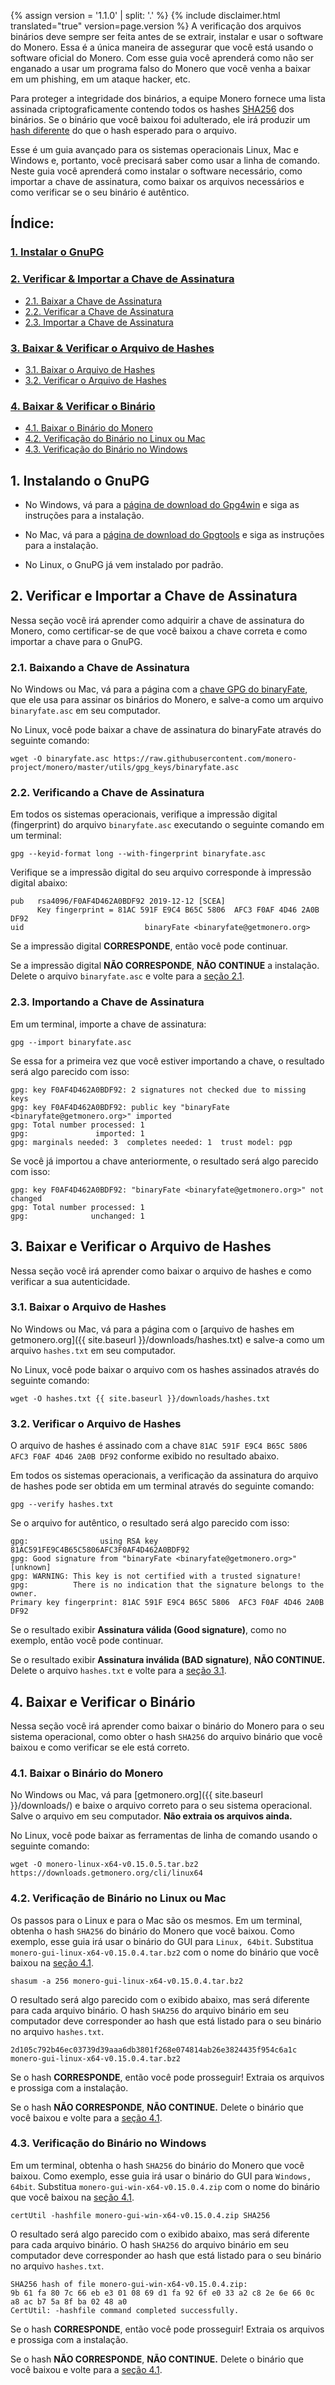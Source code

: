 {% assign version = '1.1.0' | split: '.' %}
{% include disclaimer.html translated="true" version=page.version %}
A verificação dos arquivos binários deve sempre ser feita antes de se extrair, instalar e usar o software do Monero. Essa é a única maneira de assegurar que você está usando o software oficial do Monero. Com esse guia você aprenderá como não ser enganado a usar um programa falso do Monero que você venha a baixar em um phishing, em um ataque hacker, etc.

Para proteger a integridade dos binários, a equipe Monero fornece uma lista assinada criptograficamente contendo todos os hashes [SHA256](https://pt.wikipedia.org/wiki/SHA-2) dos binários. Se o binário que você baixou foi adulterado, ele irá produzir um [hash diferente](https://pt.wikipedia.org/wiki/File_hashing) do que o hash esperado para o arquivo.

Esse é um guia avançado para os sistemas operacionais Linux, Mac e Windows e, portanto, você precisará saber como usar a linha de comando. Neste guia você aprenderá como instalar o software necessário, como importar a chave de assinatura, como baixar os arquivos necessários e como verificar se o seu binário é autêntico.

## Índice:

### [1. Instalar o GnuPG](#1-installing-gnupg)
### [2. Verificar & Importar a Chave de Assinatura](#2-verify-and-import-signing-key)
  + [2.1. Baixar a Chave de Assinatura](#21-get-signing-key)
  + [2.2. Verificar a Chave de Assinatura](#22-verify-signing-key)
  + [2.3. Importar a Chave de Assinatura](#23-import-signing-key)
### [3. Baixar & Verificar o Arquivo de Hashes](#3-download-and-verify-hash-file)
  + [3.1. Baixar o Arquivo de Hashes](#31-get-hash-file)
  + [3.2. Verificar o Arquivo de Hashes](#32-verify-hash-file)
### [4. Baixar & Verificar o Binário](#4-download-and-verify-binary)
  + [4.1. Baixar o Binário do Monero](#41-get-monero-binary)
  + [4.2. Verificação do Binário no Linux ou Mac](#42-binary-verification-on-linux-or-mac)
  + [4.3. Verificação do Binário no Windows](#43-binary-verification-on-windows)

## 1. Instalando o GnuPG

+ No Windows, vá para a [página de download do Gpg4win](https://gpg4win.org/download.html) e siga as instruções para a instalação.

+ No Mac, vá para a [página de download do Gpgtools](https://gpgtools.org/) e siga as instruções para a instalação.

+ No Linux, o GnuPG já vem instalado por padrão.

## 2. Verificar e Importar a Chave de Assinatura

Nessa seção você irá aprender como adquirir a chave de assinatura do Monero, como certificar-se de que você baixou a chave correta e como importar a chave para o GnuPG.

### 2.1. Baixando a Chave de Assinatura

No Windows ou Mac, vá para a página com a [chave GPG do binaryFate](https://raw.githubusercontent.com/monero-project/monero/master/utils/gpg_keys/binaryfate.asc), que ele usa para assinar os binários do Monero, e salve-a como um arquivo `binaryfate.asc` em seu computador.

No Linux, você pode baixar a chave de assinatura do binaryFate através do seguinte comando:

```
wget -O binaryfate.asc https://raw.githubusercontent.com/monero-project/monero/master/utils/gpg_keys/binaryfate.asc
```

### 2.2. Verificando a Chave de Assinatura

Em todos os sistemas operacionais, verifique a impressão digital (fingerprint) do arquivo `binaryfate.asc` executando o seguinte comando em um terminal:

```
gpg --keyid-format long --with-fingerprint binaryfate.asc
```


Verifique se a impressão digital do seu arquivo corresponde à impressão digital abaixo:

```
pub   rsa4096/F0AF4D462A0BDF92 2019-12-12 [SCEA]
      Key fingerprint = 81AC 591F E9C4 B65C 5806  AFC3 F0AF 4D46 2A0B DF92
uid                           binaryFate <binaryfate@getmonero.org>
```

Se a impressão digital **CORRESPONDE**, então você pode continuar.

Se a impressão digital **NÃO CORRESPONDE**, **NÃO CONTINUE** a instalação. Delete o arquivo `binaryfate.asc` e volte para a [seção 2.1](#21-get-signing-key).

### 2.3. Importando a Chave de Assinatura

Em um terminal, importe a chave de assinatura:

```
gpg --import binaryfate.asc
```

Se essa for a primeira vez que você estiver importando a chave, o resultado será algo parecido com isso:

```
gpg: key F0AF4D462A0BDF92: 2 signatures not checked due to missing keys
gpg: key F0AF4D462A0BDF92: public key "binaryFate <binaryfate@getmonero.org>" imported
gpg: Total number processed: 1
gpg:               imported: 1
gpg: marginals needed: 3  completes needed: 1  trust model: pgp
```

Se você já importou a chave anteriormente, o resultado será algo parecido com isso:

```
gpg: key F0AF4D462A0BDF92: "binaryFate <binaryfate@getmonero.org>" not changed
gpg: Total number processed: 1
gpg:              unchanged: 1
```

## 3. Baixar e Verificar o Arquivo de Hashes

Nessa seção você irá aprender como baixar o arquivo de hashes e como verificar a sua autenticidade.

### 3.1. Baixar o Arquivo de Hashes

No Windows ou Mac, vá para a página com o [arquivo de hashes em getmonero.org]({{ site.baseurl }}/downloads/hashes.txt) e salve-a como um arquivo `hashes.txt` em seu computador.

No Linux, você pode baixar o arquivo com os hashes assinados através do seguinte comando:

```
wget -O hashes.txt {{ site.baseurl }}/downloads/hashes.txt
```

### 3.2. Verificar o Arquivo de Hashes

O arquivo de hashes é assinado com a chave `81AC 591F E9C4 B65C 5806  AFC3 F0AF 4D46 2A0B DF92` conforme exibido no resultado abaixo.

Em todos os sistemas operacionais, a verificação da assinatura do arquivo de hashes pode ser obtida em um terminal através do seguinte comando:

```
gpg --verify hashes.txt
```

Se o arquivo for autêntico, o resultado será algo parecido com isso:

```
gpg:                using RSA key 81AC591FE9C4B65C5806AFC3F0AF4D462A0BDF92
gpg: Good signature from "binaryFate <binaryfate@getmonero.org>" [unknown]
gpg: WARNING: This key is not certified with a trusted signature!
gpg:          There is no indication that the signature belongs to the owner.
Primary key fingerprint: 81AC 591F E9C4 B65C 5806  AFC3 F0AF 4D46 2A0B DF92
```

Se o resultado exibir **Assinatura válida (Good signature)**, como no exemplo, então você pode continuar.

Se o resultado exibir **Assinatura inválida (BAD signature)**, **NÃO CONTINUE.** Delete o arquivo `hashes.txt` e volte para a [seção 3.1](#31-get-hash-file).

## 4. Baixar e Verificar o Binário

Nessa seção você irá aprender como baixar o binário do Monero para o seu sistema operacional, como obter o hash `SHA256` do arquivo binário que você baixou e como verificar se ele está correto.

### 4.1. Baixar o Binário do Monero

No Windows ou Mac, vá para [getmonero.org]({{ site.baseurl }}/downloads/) e baixe o arquivo correto para o seu sistema operacional. Salve o arquivo em seu computador. **Não extraia os arquivos ainda.**

No Linux, você pode baixar as ferramentas de linha de comando usando o seguinte comando:

```
wget -O monero-linux-x64-v0.15.0.5.tar.bz2 https://downloads.getmonero.org/cli/linux64
```

### 4.2. Verificação de Binário no Linux ou Mac

Os passos para o Linux e para o Mac são os mesmos. Em um terminal, obtenha o hash `SHA256` do binário do Monero que você baixou. Como exemplo, esse guia irá usar o binário do GUI para `Linux, 64bit`. Substitua `monero-gui-linux-x64-v0.15.0.4.tar.bz2` com o nome do binário que você baixou na [seção 4.1](#41-get-monero-binary).

```
shasum -a 256 monero-gui-linux-x64-v0.15.0.4.tar.bz2
```

O resultado será algo parecido com o exibido abaixo, mas será diferente para cada arquivo binário. O hash `SHA256` do arquivo binário em seu computador deve corresponder ao hash que está listado para o seu binário no arquivo `hashes.txt`.

```
2d105c792b46ec03739d39aaa6db3801f268e074814ab26e3824435f954c6a1c  monero-gui-linux-x64-v0.15.0.4.tar.bz2
```

Se o hash **CORRESPONDE**, então você pode prosseguir! Extraia os arquivos e prossiga com a instalação.

Se o hash **NÃO CORRESPONDE**, **NÃO CONTINUE.** Delete o binário que você baixou e volte para a [seção 4.1](#41-get-monero-binary).

### 4.3. Verificação do Binário no Windows

Em um terminal, obtenha o hash `SHA256` do binário do Monero que você baixou. Como exemplo, esse guia irá usar o binário do GUI para `Windows, 64bit`. Substitua `monero-gui-win-x64-v0.15.0.4.zip` com o nome do binário que você baixou na [seção 4.1](#41-get-monero-binary).

```
certUtil -hashfile monero-gui-win-x64-v0.15.0.4.zip SHA256
```
O resultado será algo parecido com o exibido abaixo, mas será diferente para cada arquivo binário. O hash `SHA256` do arquivo binário em seu computador deve corresponder ao hash que está listado para o seu binário no arquivo `hashes.txt`.

```
SHA256 hash of file monero-gui-win-x64-v0.15.0.4.zip:
9b 61 fa 80 7c 66 eb e3 01 08 69 d1 fa 92 6f e0 33 a2 c8 2e 6e 66 0c a8 ac b7 5a 8f ba 02 48 a0
CertUtil: -hashfile command completed successfully.
```

Se o hash **CORRESPONDE**, então você pode prosseguir! Extraia os arquivos e prossiga com a instalação.

Se o hash **NÃO CORRESPONDE**, **NÃO CONTINUE.** Delete o binário que você baixou e volte para a [seção 4.1](#41-get-monero-binary).

